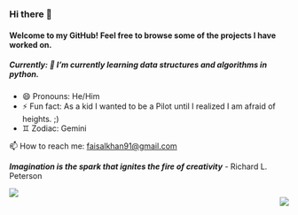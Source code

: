 ### Hi there 👋

#### Welcome to my GitHub! Feel free to browse some of the projects I have worked on.

##### Currently: 🌱 I’m currently learning data structures and algorithms in python.

- 😄 Pronouns: He/Him
- ⚡ Fun fact: As a kid I wanted to be a Pilot until I realized I am afraid of heights. ;)
- ♊️ Zodiac: Gemini

📫 How to reach me: faisalkhan91@gmail.com

**_Imagination is the spark that ignites the fire of creativity_** - Richard L. Peterson

<!--
**faisalkhan91/faisalkhan91** is a ✨ _special_ ✨ repository because its `README.md` (this file) appears on your GitHub profile.

Here are some ideas to get you started:

- 🔭 I’m currently working on ...
- 🌱 I’m currently learning ...
- 👯 I’m looking to collaborate on ...
- 🤔 I’m looking for help with ...
- 💬 Ask me about ...
- 📫 How to reach me: ...
- 😄 Pronouns: ...
- ⚡ Fun fact: ...
-->

<div align="left" dir="auto" <img style="max-width: 100%;" src="https://github-readme-stats.vercel.app/api?username=faisalkhan91&show_icons=true&theme=blue-green" />
 <img style="max-width: 100%;" src="https://github-readme-stats.vercel.app/api?username=faisalkhan91&show_icons=true&theme=blue-green" />
</div>
<div align="right" dir="auto" <img style="max-width: 100%;" src="https://github-readme-stats.vercel.app/api/top-langs/?username=faisalkhan91&theme=blue-green&langs_count=8&layout=compact" />
 <img style="max-width: 100%;" src="https://github-readme-stats.vercel.app/api/top-langs/?username=faisalkhan91&theme=blue-green&langs_count=8&layout=compact" />
</div>


